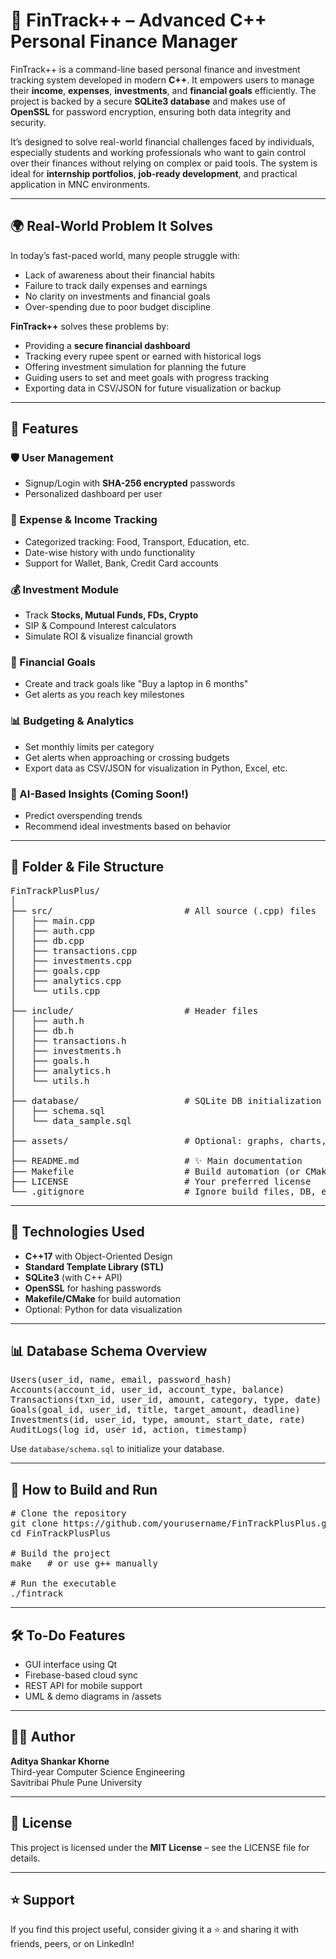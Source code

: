 <h1>💸 FinTrack++ – Advanced C++ Personal Finance Manager</h1>

<p>
FinTrack++ is a command-line based personal finance and investment tracking system developed in modern <b>C++</b>. It empowers users to manage their <b>income</b>, <b>expenses</b>, <b>investments</b>, and <b>financial goals</b> efficiently. The project is backed by a secure <b>SQLite3 database</b> and makes use of <b>OpenSSL</b> for password encryption, ensuring both data integrity and security.
</p>

<p>
It’s designed to solve real-world financial challenges faced by individuals, especially students and working professionals who want to gain control over their finances without relying on complex or paid tools. The system is ideal for <b>internship portfolios</b>, <b>job-ready development</b>, and practical application in MNC environments.
</p>

<hr>

<h2>🌍 Real-World Problem It Solves</h2>
<p>
In today’s fast-paced world, many people struggle with:
</p>
<ul>
  <li>Lack of awareness about their financial habits</li>
  <li>Failure to track daily expenses and earnings</li>
  <li>No clarity on investments and financial goals</li>
  <li>Over-spending due to poor budget discipline</li>
</ul>

<p>
<b>FinTrack++</b> solves these problems by:
</p>
<ul>
  <li>Providing a <b>secure financial dashboard</b></li>
  <li>Tracking every rupee spent or earned with historical logs</li>
  <li>Offering investment simulation for planning the future</li>
  <li>Guiding users to set and meet goals with progress tracking</li>
  <li>Exporting data in CSV/JSON for future visualization or backup</li>
</ul>

<hr>

<h2>🔧 Features</h2>

<h3>🛡️ User Management</h3>
<ul>
  <li>Signup/Login with <b>SHA-256 encrypted</b> passwords</li>
  <li>Personalized dashboard per user</li>
</ul>

<h3>🧾 Expense & Income Tracking</h3>
<ul>
  <li>Categorized tracking: Food, Transport, Education, etc.</li>
  <li>Date-wise history with undo functionality</li>
  <li>Support for Wallet, Bank, Credit Card accounts</li>
</ul>

<h3>💰 Investment Module</h3>
<ul>
  <li>Track <b>Stocks, Mutual Funds, FDs, Crypto</b></li>
  <li>SIP & Compound Interest calculators</li>
  <li>Simulate ROI & visualize financial growth</li>
</ul>

<h3>🏁 Financial Goals</h3>
<ul>
  <li>Create and track goals like "Buy a laptop in 6 months"</li>
  <li>Get alerts as you reach key milestones</li>
</ul>

<h3>📊 Budgeting & Analytics</h3>
<ul>
  <li>Set monthly limits per category</li>
  <li>Get alerts when approaching or crossing budgets</li>
  <li>Export data as CSV/JSON for visualization in Python, Excel, etc.</li>
</ul>

<h3>🧠 AI-Based Insights (Coming Soon!)</h3>
<ul>
  <li>Predict overspending trends</li>
  <li>Recommend ideal investments based on behavior</li>
</ul>

<hr>

<h2>📁 Folder & File Structure</h2>

<pre>
FinTrackPlusPlus/
│
├── src/                         # All source (.cpp) files
│   ├── main.cpp
│   ├── auth.cpp
│   ├── db.cpp
│   ├── transactions.cpp
│   ├── investments.cpp
│   ├── goals.cpp
│   ├── analytics.cpp
│   └── utils.cpp
│
├── include/                     # Header files
│   ├── auth.h
│   ├── db.h
│   ├── transactions.h
│   ├── investments.h
│   ├── goals.h
│   ├── analytics.h
│   └── utils.h
│
├── database/                    # SQLite DB initialization & scripts
│   ├── schema.sql
│   └── data_sample.sql
│
├── assets/                      # Optional: graphs, charts, images
│
├── README.md                    # ✨ Main documentation
├── Makefile                     # Build automation (or CMakeLists.txt)
├── LICENSE                      # Your preferred license
└── .gitignore                   # Ignore build files, DB, etc.
</pre>

<hr>

<h2>🧪 Technologies Used</h2>
<ul>
  <li><b>C++17</b> with Object-Oriented Design</li>
  <li><b>Standard Template Library (STL)</b></li>
  <li><b>SQLite3</b> (with C++ API)</li>
  <li><b>OpenSSL</b> for hashing passwords</li>
  <li><b>Makefile/CMake</b> for build automation</li>
  <li>Optional: Python for data visualization</li>
</ul>

<hr>

<h2>📊 Database Schema Overview</h2>

<pre>
Users(user_id, name, email, password_hash)
Accounts(account_id, user_id, account_type, balance)
Transactions(txn_id, user_id, amount, category, type, date)
Goals(goal_id, user_id, title, target_amount, deadline)
Investments(id, user_id, type, amount, start_date, rate)
AuditLogs(log_id, user_id, action, timestamp)
</pre>

<p>
Use <code>database/schema.sql</code> to initialize your database.
</p>

<hr>

<h2>🚀 How to Build and Run</h2>

<pre>
# Clone the repository
git clone https://github.com/yourusername/FinTrackPlusPlus.git
cd FinTrackPlusPlus

# Build the project
make   # or use g++ manually

# Run the executable
./fintrack
</pre>

<hr>

<h2>🛠️ To-Do Features</h2>
<ul>
  <li>GUI interface using Qt</li>
  <li>Firebase-based cloud sync</li>
  <li>REST API for mobile support</li>
  <li>UML & demo diagrams in /assets</li>
</ul>

<hr>

<h2>👨‍💻 Author</h2>
<p>
<b>Aditya Shankar Khorne</b><br>
Third-year Computer Science Engineering<br>
Savitribai Phule Pune University
</p>

<hr>

<h2>📄 License</h2>
<p>
This project is licensed under the <b>MIT License</b> – see the LICENSE file for details.
</p>

<hr>

<h2>⭐️ Support</h2>
<p>
If you find this project useful, consider giving it a ⭐️ and sharing it with friends, peers, or on LinkedIn!
</p>

